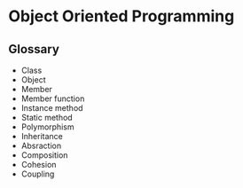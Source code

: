 # Object Oriented Programming
## Glossary
* Class
* Object
* Member
* Member function
* Instance method
* Static method
* Polymorphism
* Inheritance
* Absraction
* Composition
* Cohesion
* Coupling
